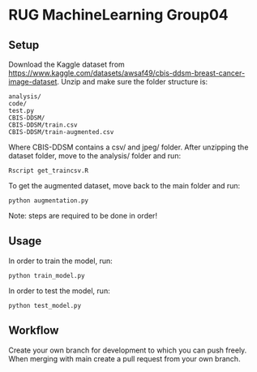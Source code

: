 # RUG MachineLearning Group04
## Setup
Download the Kaggle dataset from https://www.kaggle.com/datasets/awsaf49/cbis-ddsm-breast-cancer-image-dataset. Unzip and make sure the folder structure is:
```
analysis/
code/
test.py
CBIS-DDSM/
CBIS-DDSM/train.csv
CBIS-DDSM/train-augmented.csv
```

Where CBIS-DDSM contains a csv/ and jpeg/ folder. After unzipping the dataset folder, move to the analysis/ folder and run:
```
Rscript get_traincsv.R
```

To get the augmented dataset, move back to the main folder and run:
```
python augmentation.py
```

Note: steps are required to be done in order!

## Usage
In order to train the model, run:
```
python train_model.py
```

In order to test the model, run:
```
python test_model.py
```

## Workflow
Create your own branch for development to which you can push freely. When merging with main create a pull request from your own branch. 
